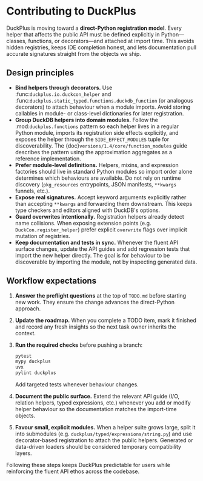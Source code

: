 # Contributing to DuckPlus

DuckPlus is moving toward a **direct-Python registration model**. Every helper
that affects the public API must be defined explicitly in Python—classes,
functions, or decorators—and attached at import time. This avoids hidden
registries, keeps IDE completion honest, and lets documentation pull accurate
signatures straight from the objects we ship.

## Design principles

- **Bind helpers through decorators.** Use
  :func:`duckplus.io.duckcon_helper` and
  :func:`duckplus.static_typed.functions.duckdb_function` (or analogous decorators) to
  attach behaviour when a module imports. Avoid storing callables in module- or
  class-level dictionaries for later registration.
- **Group DuckDB helpers into domain modules.** Follow the
  :mod:`duckplus.functions` pattern so each helper lives in a regular Python
  module, imports its registration side effects explicitly, and exposes the
  helper through the ``SIDE_EFFECT_MODULES`` tuple for discoverability. The
  {doc}`versions/1.4/core/function_modules` guide describes the pattern using the
  approximation aggregates as a reference implementation.
- **Prefer module-level definitions.** Helpers, mixins, and expression
  factories should live in standard Python modules so import order alone
  determines which behaviours are available. Do not rely on runtime discovery
  (``pkg_resources`` entrypoints, JSON manifests, ``**kwargs`` funnels, etc.).
- **Expose real signatures.** Accept keyword arguments explicitly rather than
  accepting ``**kwargs`` and forwarding them downstream. This keeps type
  checkers and editors aligned with DuckDB's options.
- **Guard overwrites intentionally.** Registration helpers already detect name
  collisions. When exposing extension points (e.g. ``DuckCon.register_helper``)
  prefer explicit ``overwrite`` flags over implicit mutation of registries.
- **Keep documentation and tests in sync.** Whenever the fluent API surface
  changes, update the API guides and add regression tests that import the new
  helper directly. The goal is for behaviour to be discoverable by importing the
  module, not by inspecting generated data.

## Workflow expectations

1. **Answer the preflight questions** at the top of ``TODO.md`` before starting
   new work. They ensure the change advances the direct-Python approach.
2. **Update the roadmap.** When you complete a TODO item, mark it finished and
   record any fresh insights so the next task owner inherits the context.
3. **Run the required checks** before pushing a branch:

   ```bash
   pytest
   mypy duckplus
   uvx
   pylint duckplus
   ```

   Add targeted tests whenever behaviour changes.
4. **Document the public surface.** Extend the relevant API guide (I/O,
   relation helpers, typed expressions, etc.) whenever you add or modify helper
   behaviour so the documentation matches the import-time objects.
5. **Favour small, explicit modules.** When a helper suite grows large, split it
   into submodules (e.g. ``duckplus/typed/expressions/string.py``) and use
   decorator-based registration to attach the public helpers. Generated or
   data-driven loaders should be considered temporary compatibility layers.

Following these steps keeps DuckPlus predictable for users while reinforcing the
fluent API ethos across the codebase.
